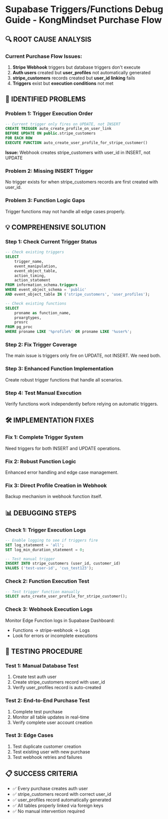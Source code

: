 # Supabase Triggers/Functions Debug Guide - KongMindset Purchase Flow

## 🔍 ROOT CAUSE ANALYSIS

### Current Purchase Flow Issues:
1. **Stripe Webhook** triggers but database triggers don't execute
2. **Auth users** created but **user_profiles** not automatically generated
3. **stripe_customers** records created but **user_id linking** fails
4. **Triggers** exist but **execution conditions** not met

## 🚨 IDENTIFIED PROBLEMS

### Problem 1: Trigger Execution Order
```sql
-- Current trigger only fires on UPDATE, not INSERT
CREATE TRIGGER auto_create_profile_on_user_link 
BEFORE UPDATE ON public.stripe_customers 
FOR EACH ROW 
EXECUTE FUNCTION auto_create_user_profile_for_stripe_customer()
```
**Issue:** Webhook creates stripe_customers with user_id in INSERT, not UPDATE

### Problem 2: Missing INSERT Trigger
No trigger exists for when stripe_customers records are first created with user_id.

### Problem 3: Function Logic Gaps
Trigger functions may not handle all edge cases properly.

## 💡 COMPREHENSIVE SOLUTION

### Step 1: Check Current Trigger Status
```sql
-- Check existing triggers
SELECT 
    trigger_name,
    event_manipulation,
    event_object_table,
    action_timing,
    action_statement
FROM information_schema.triggers 
WHERE event_object_schema = 'public'
AND event_object_table IN ('stripe_customers', 'user_profiles');

-- Check existing functions
SELECT 
    proname as function_name,
    proargtypes,
    prosrc
FROM pg_proc 
WHERE proname LIKE '%profile%' OR proname LIKE '%user%';
```

### Step 2: Fix Trigger Coverage
The main issue is triggers only fire on UPDATE, not INSERT. We need both.

### Step 3: Enhanced Function Implementation
Create robust trigger functions that handle all scenarios.

### Step 4: Test Manual Execution
Verify functions work independently before relying on automatic triggers.

## 🛠️ IMPLEMENTATION FIXES

### Fix 1: Complete Trigger System
Need triggers for both INSERT and UPDATE operations.

### Fix 2: Robust Function Logic
Enhanced error handling and edge case management.

### Fix 3: Direct Profile Creation in Webhook
Backup mechanism in webhook function itself.

## 📊 DEBUGGING STEPS

### Check 1: Trigger Execution Logs
```sql
-- Enable logging to see if triggers fire
SET log_statement = 'all';
SET log_min_duration_statement = 0;

-- Test manual trigger
INSERT INTO stripe_customers (user_id, customer_id) 
VALUES ('test-user-id', 'cus_test123');
```

### Check 2: Function Execution Test
```sql
-- Test trigger function manually
SELECT auto_create_user_profile_for_stripe_customer();
```

### Check 3: Webhook Execution Logs
Monitor Edge Function logs in Supabase Dashboard:
- Functions → stripe-webhook → Logs
- Look for errors or incomplete executions

## 🔧 TESTING PROCEDURE

### Test 1: Manual Database Test
1. Create test auth user
2. Create stripe_customers record with user_id
3. Verify user_profiles record is auto-created

### Test 2: End-to-End Purchase Test
1. Complete test purchase
2. Monitor all table updates in real-time
3. Verify complete user account creation

### Test 3: Edge Cases
1. Test duplicate customer creation
2. Test existing user with new purchase
3. Test webhook retries and failures

## 📋 SUCCESS CRITERIA
- ✅ Every purchase creates auth user
- ✅ stripe_customers record with correct user_id
- ✅ user_profiles record automatically generated
- ✅ All tables properly linked via foreign keys
- ✅ No manual intervention required